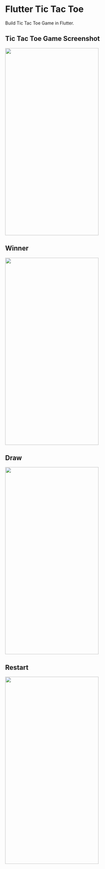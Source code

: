 # Flutter Tic Tac Toe

Build Tic Tac Toe Game in Flutter.

## Tic Tac Toe Game Screenshot
<img src="https://user-images.githubusercontent.com/85874575/125190997-c6cb9a00-e25d-11eb-925c-7dc2a650a735.jpg" width="300" height="600">

## Winner
<img  src="https://user-images.githubusercontent.com/85874575/125191637-1495d180-e261-11eb-9215-2ad63eaac698.gif" width="300" height="600"> 

## Draw
<img  src="https://user-images.githubusercontent.com/85874575/125191741-9d147200-e261-11eb-90b2-373977b963e5.gif" width="300" height="600"> 

## Restart
<img  src="https://user-images.githubusercontent.com/85874575/125191756-aa316100-e261-11eb-92cc-a0d0587133d2.gif" width="300" height="600"> 
